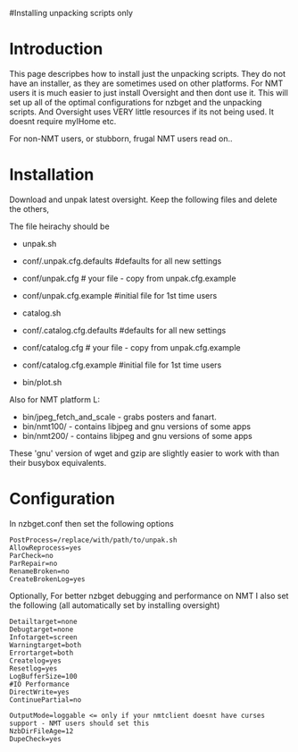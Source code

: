 #Installing unpacking scripts only

# Introduction #

This page descripbes how to install just the unpacking scripts. They do not have an installer, as they are sometimes used on other platforms. For NMT users it is much easier to just install Oversight and then dont use it. This will set up all of the optimal configurations for nzbget and the unpacking scripts. And Oversight uses VERY little resources if its not being used. It doesnt require myIHome etc.

For non-NMT users, or stubborn, frugal NMT users read on..


# Installation #

Download and unpak latest oversight. Keep the following files and delete the others,

The file heirachy should be

  * unpak.sh

  * conf/.unpak.cfg.defaults #defaults for all new settings
  * conf/unpak.cfg # your file - copy from unpak.cfg.example
  * conf/unpak.cfg.example #initial file for 1st time users

  * catalog.sh

  * conf/.catalog.cfg.defaults #defaults for all new settings
  * conf/catalog.cfg # your file - copy from unpak.cfg.example
  * conf/catalog.cfg.example #initial file for 1st time users

  * bin/plot.sh

Also for NMT platform L:

  * bin/jpeg\_fetch\_and\_scale - grabs posters and fanart.
  * bin/nmt100/ - contains libjpeg and gnu versions of some apps
  * bin/nmt200/ - contains libjpeg and gnu versions of some apps

These 'gnu' version of wget and gzip are slightly easier to work with than their busybox equivalents.

# Configuration #

In nzbget.conf then set the following options

```
PostProcess=/replace/with/path/to/unpak.sh
AllowReprocess=yes
ParCheck=no
ParRepair=no
RenameBroken=no
CreateBrokenLog=yes
```

Optionally, For better nzbget debugging and performance on NMT I also set the following
(all automatically set by installing oversight)

```
Detailtarget=none
Debugtarget=none
Infotarget=screen
Warningtarget=both
Errortarget=both
Createlog=yes
Resetlog=yes
LogBufferSize=100
#IO Performance
DirectWrite=yes
ContinuePartial=no
```


```
OutputMode=loggable <= only if your nmtclient doesnt have curses support - NMT users should set this 
NzbDirFileAge=12
DupeCheck=yes
```